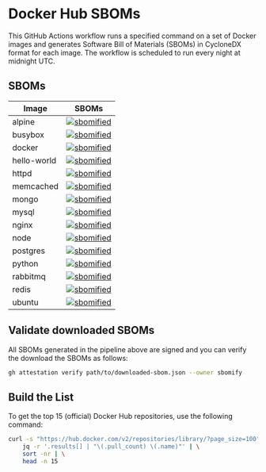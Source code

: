 # Docker Hub SBOMs

This GitHub Actions workflow runs a specified command on a set of Docker images and generates Software Bill of Materials (SBOMs) in CycloneDX format for each image. The workflow is scheduled to run every night at midnight UTC.



## SBOMs

| Image       | SBOMs    |
|-------------|----------------|
| alpine      | [![sbomified](https://sbomify.com/assets/images/logo/badge.svg)](https://app.sbomify.com/component/TVLnnn8qPU) |
| busybox     | [![sbomified](https://sbomify.com/assets/images/logo/badge.svg)](https://app.sbomify.com/component/APQUnn8qPQ) |
| docker      | [![sbomified](https://sbomify.com/assets/images/logo/badge.svg)](https://app.sbomify.com/component/VcT9nn8qQj) |
| hello-world | [![sbomified](https://sbomify.com/assets/images/logo/badge.svg)](https://app.sbomify.com/component/Vrjnnn8qQn) |
| httpd       | [![sbomified](https://sbomify.com/assets/images/logo/badge.svg)](https://app.sbomify.com/component/vKdann8qPf) |
| memcached   | [![sbomified](https://sbomify.com/assets/images/logo/badge.svg)](https://app.sbomify.com/component/Gkp-nn8qPH) |
| mongo       | [![sbomified](https://sbomify.com/assets/images/logo/badge.svg)](https://app.sbomify.com/component/Naj9nn8qQa) |
| mysql       | [![sbomified](https://sbomify.com/assets/images/logo/badge.svg)](https://app.sbomify.com/component/k33qnn8qQe) |
| nginx       | [![sbomified](https://sbomify.com/assets/images/logo/badge.svg)](https://app.sbomify.com/component/kU3Pnn8qPA) |
| node        | [![sbomified](https://sbomify.com/assets/images/logo/badge.svg)](https://app.sbomify.com/component/zLPFnn8qPd) |
| postgres    | [![sbomified](https://sbomify.com/assets/images/logo/badge.svg)](https://app.sbomify.com/component/qAfAnn8qP8) |
| python      | [![sbomified](https://sbomify.com/assets/images/logo/badge.svg)](https://app.sbomify.com/component/ggkhnn8qP-) |
| rabbitmq    | [![sbomified](https://sbomify.com/assets/images/logo/badge.svg)](https://app.sbomify.com/component/Np34nn8qQg) |
| redis       | [![sbomified](https://sbomify.com/assets/images/logo/badge.svg)](https://app.sbomify.com/component/aZi_nn8qP3) |
| ubuntu      | [![sbomified](https://sbomify.com/assets/images/logo/badge.svg)](https://app.sbomify.com/component/PXcJnn8qPY) |

## Validate downloaded SBOMs

All SBOMs generated in the pipeline above are signed and you can verify the download the SBOMs as follows:

```bash
gh attestation verify path/to/downloaded-sbom.json --owner sbomify
```

## Build the List

To get the top 15 (official) Docker Hub repositories, use the following command:

```bash
curl -s "https://hub.docker.com/v2/repositories/library/?page_size=100" | \
    jq -r '.results[] | "\(.pull_count) \(.name)"' | \
    sort -nr | \
    head -n 15
```



